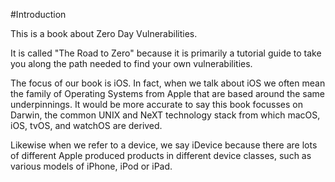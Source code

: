 #Introduction

This is a book about Zero Day Vulnerabilities.

It is called "The Road to Zero" because it is primarily a tutorial guide to take you along the path needed to find your own vulnerabilities.

The focus of our book is iOS.  In fact, when we talk about iOS we often mean the family of Operating Systems from Apple that are based around the same underpinnings.  It would be more accurate to say this book focusses on Darwin, the common UNIX and NeXT technology stack from which macOS, iOS, tvOS, and watchOS are derived.

Likewise when we refer to a device, we say iDevice because there are lots of different Apple produced products in different device classes, such as various models of iPhone, iPod or iPad.

